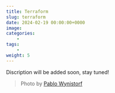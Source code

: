 ```yaml
---
title: Terraform
slug: terraform
date: 2024-02-19 00:00:00+0000
image: 
categories:
    - 
tags:
    - 
weight: 5
---
```

Discription will be added soon, stay tuned!

> Photo by [Pablo Wynistorf](https://www.pablo.one)
